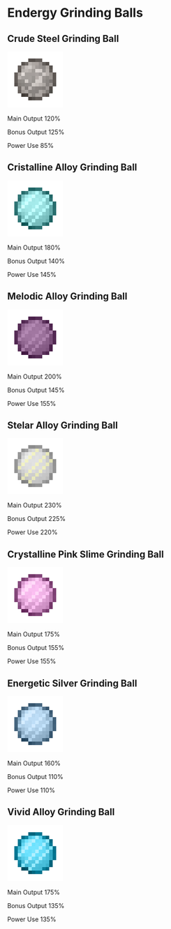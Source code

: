 # Endergy Grinding Balls

## Crude Steel Grinding Ball
![](renders/alloy_endergy_ball_crude_steel.png)

Main Output 120%

Bonus Output 125%

Power Use 85%

## Cristalline Alloy Grinding Ball
![](renders/alloy_endergy_ball_crystalline_alloy.png)

Main Output 180%

Bonus Output 140%

Power Use 145%

## Melodic Alloy Grinding Ball
![](renders/alloy_endergy_ball_melodic_alloy.png)

Main Output 200%

Bonus Output 145%

Power Use 155%

## Stelar Alloy Grinding Ball
![](renders/alloy_endergy_ball_stellar_alloy.png)

Main Output 230%

Bonus Output 225%

Power Use 220%

## Crystalline Pink Slime Grinding Ball
![](renders/alloy_endergy_ball_crystalline_pink_slime.png)

Main Output 175%

Bonus Output 155%

Power Use 155%

## Energetic Silver Grinding Ball
![](renders/alloy_endergy_ball_energetic_silver.png)

Main Output 160%

Bonus Output 110%

Power Use 110%

## Vivid Alloy Grinding Ball
![](renders/alloy_endergy_ball_vivid_alloy.png)

Main Output 175%

Bonus Output 135%

Power Use 135%

